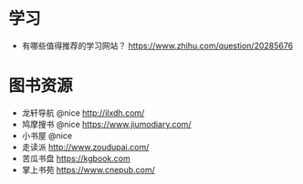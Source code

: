 # 学习

- 有哪些值得推荐的学习网站？ https://www.zhihu.com/question/20285676

# 图书资源

- 龙轩导航 @nice <http://ilxdh.com/>
- 鸠摩搜书 @nice https://www.jiumodiary.com/
- 小书屋 @nice
- 走读派 <http://www.zoudupai.com/>
- 苦瓜书盘 <https://kgbook.com>
- 掌上书苑 <https://www.cnepub.com/>